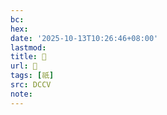 ```yaml
---
bc:
hex:
date: '2025-10-13T10:26:46+08:00'
lastmod:
title: 􀼩
url: 􀼩
tags: [祇]
src: DCCV
note:
---
```

